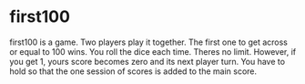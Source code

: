 # first100
first100 is a game. Two players play it together. The first one to get across or equal to 100 wins. 
You roll the dice each time. Theres no limit. However, if you get 1, yours score becomes zero and its next player turn.
You have to hold so that the one session of scores is added to the main score. 
